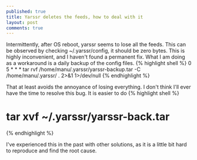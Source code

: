 ```yaml
---
published: true
title: Yarssr deletes the feeds, how to deal with it
layout: post
comments: true
---
```

Intermittently, after OS reboot, yarssr seems to lose all the feeds. This can be observed by checking ~/.yarssr/config, it should be zero bytes.
This is highly inconvenient, and I haven't found a permanent fix. What I am doing as a workaround is a daily backup of the config files. 
{% highlight shell %}
0 5 * * * tar rvf /home/manu/.yarssr/yarssr-backup.tar -C /home/manu/.yarssr/ . 2>&1 1>/dev/null
{% endhighlight %}

That at least avoids the annoyance of losing everything. I don't think I'll ever have the time to resolve this bug. It is easier to do
{% highlight shell %} 
# tar xvf ~/.yarssr/yarssr-back.tar
{% endhighlight %} 

I've experienced this in the past with other solutions, as it is a little bit hard to reproduce and find the root cause.
